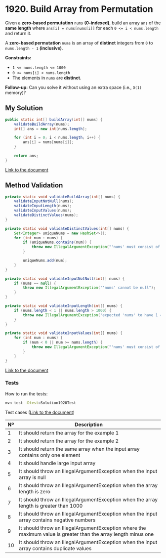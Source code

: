 # 1920. Build Array from Permutation

Given a **zero-based permutation** `nums` **(0-indexed)**, build an array `ans` of the **same length** where `ans[i] = nums[nums[i]]` for each `0 <= i < nums.length` and return it.

A **zero-based permutation** `nums` is an array of **distinct** integers from `0` to `nums.length - 1` **(inclusive)**.

**Constraints:**
- `1 <= nums.length <= 1000`
- `0 <= nums[i] < nums.length`
- The elements in `nums` are **distinct**.

**Follow-up:** Can you solve it without using an extra space (i.e., `O(1)` memory)?



## My Solution

````java
public static int[] buildArray(int[] nums) {
    validateBuildArray(nums);
    int[] ans = new int[nums.length];

    for (int i = 0; i < nums.length; i++) {
        ans[i] = nums[nums[i]];
    }

    return ans;
}
````

[Link to the document](../../java/com/kauassilva/algorithms/solutions/Solution1920.java)



## Method Validation

````java
private static void validateBuildArray(int[] nums) {
    validateInputNotNull(nums);
    validateInputLength(nums);
    validateInputValues(nums);
    validateDistinctValues(nums);
}

private static void validateDistinctValues(int[] nums) {
    Set<Integer> uniqueNums = new HashSet<>();
    for (int num : nums) {
        if (uniqueNums.contains(num)) {
            throw new IllegalArgumentException("'nums' must consist of distinct values only");
        }

        uniqueNums.add(num);
    }
}

private static void validateInputNotNull(int[] nums) {
    if (nums == null) {
        throw new IllegalArgumentException("'nums' cannot be null");
    }
}

private static void validateInputLength(int[] nums) {
    if (nums.length < 1 || nums.length > 1000) {
        throw new IllegalArgumentException("expected 'nums' to have 1 <= size <= 1000 but got " + nums.length);
    }
}

private static void validateInputValues(int[] nums) {
    for (int num : nums) {
        if (num < 0 || num >= nums.length) {
            throw new IllegalArgumentException("'nums' must consist of values from 0 to " + (nums.length - 1) + " only");
        }
    }
}
````

[Link to the document](../../java/com/kauassilva/algorithms/solutions/Solution1920.java)



### Tests

How to run the tests:

````bash
mvn test -Dtest=Solution1920Test
````

Test cases ([Link to the document](../../../test/java/com/kauassilva/algorithms/solutions/Solution1920Test.java))

| Nº | Description                                                                                                    |
|----|----------------------------------------------------------------------------------------------------------------|
| 1  | It should return the array for the example 1                                                                   |
| 2  | It should return the array for the example 2                                                                   |
| 3  | It should return the same array when the input array contains only one element                                 |
| 4  | It should handle large input array                                                                             |
| 5  | It should throw an IllegalArgumentException when the input array is null                                       |
| 6  | It should throw an IllegalArgumentException when the array length is zero                                      |
| 7  | It should throw an IllegalArgumentException when the array length is greater than 1000                         |
| 8  | It should throw an IllegalArgumentException when the input array contains negative numbers                     |
| 9  | It should throw an IllegalArgumentException where the maximum value is greater than the array length minus one |
| 10 | It should throw an IllegalArgumentException when the input array contains duplicate values                     |


